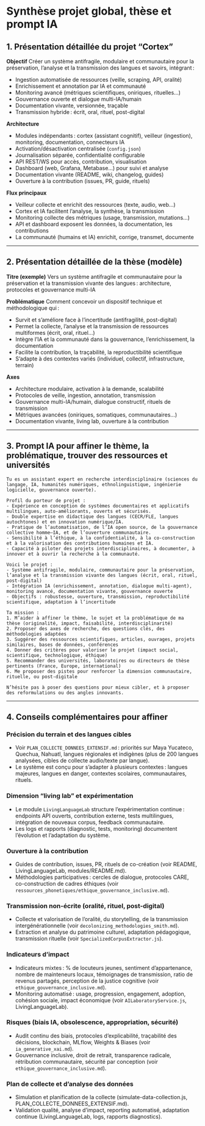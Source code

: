 # Synthèse projet global, thèse et prompt IA

## 1. Présentation détaillée du projet “Cortex”

**Objectif**
Créer un système antifragile, modulaire et communautaire pour la préservation, l’analyse et la transmission des langues et savoirs, intégrant :
- Ingestion automatisée de ressources (veille, scraping, API, oralité)
- Enrichissement et annotation par IA et communauté
- Monitoring avancé (métriques scientifiques, oniriques, rituelles…)
- Gouvernance ouverte et dialogue multi-IA/humain
- Documentation vivante, versionnée, traçable
- Transmission hybride : écrit, oral, rituel, post-digital

**Architecture**
- Modules indépendants : cortex (assistant cognitif), veilleur (ingestion), monitoring, documentation, connecteurs IA
- Activation/désactivation centralisée (`config.json`)
- Journalisation séparée, confidentialité configurable
- API REST/WS pour accès, contribution, visualisation
- Dashboard (web, Grafana, Metabase…) pour suivi et analyse
- Documentation vivante (README, wiki, changelog, guides)
- Ouverture à la contribution (issues, PR, guide, rituels)

**Flux principaux**
- Veilleur collecte et enrichit des ressources (texte, audio, web…)
- Cortex et IA facilitent l’analyse, la synthèse, la transmission
- Monitoring collecte des métriques (usage, transmission, mutations…)
- API et dashboard exposent les données, la documentation, les contributions
- La communauté (humains et IA) enrichit, corrige, transmet, documente

---

## 2. Présentation détaillée de la thèse (modèle)

**Titre (exemple)**
Vers un système antifragile et communautaire pour la préservation et la transmission vivante des langues : architecture, protocoles et gouvernance multi-IA

**Problématique**
Comment concevoir un dispositif technique et méthodologique qui :
- Survit et s’améliore face à l’incertitude (antifragilité, post-digital)
- Permet la collecte, l’analyse et la transmission de ressources multiformes (écrit, oral, rituel…)
- Intègre l’IA et la communauté dans la gouvernance, l’enrichissement, la documentation
- Facilite la contribution, la traçabilité, la reproductibilité scientifique
- S’adapte à des contextes variés (individuel, collectif, infrastructure, terrain)

**Axes**
- Architecture modulaire, activation à la demande, scalabilité
- Protocoles de veille, ingestion, annotation, transmission
- Gouvernance multi-IA/humain, dialogue constructif, rituels de transmission
- Métriques avancées (oniriques, somatiques, communautaires…)
- Documentation vivante, living lab, ouverture à la contribution

---

## 3. Prompt IA pour affiner le thème, la problématique, trouver des ressources et universités

```
Tu es un assistant expert en recherche interdisciplinaire (sciences du langage, IA, humanités numériques, ethnolinguistique, ingénierie logicielle, gouvernance ouverte).

Profil du porteur de projet :
- Expérience en conception de systèmes documentaires et applicatifs multilingues, auto-améliorants, ouverts et sécurisés.
- Double expertise en didactique des langues (CECR/FLE, langues autochtones) et en innovation numérique/IA.
- Pratique de l’automatisation, de l’IA open source, de la gouvernance collective homme–IA, et de l’ouverture communautaire.
- Sensibilité à l’éthique, à la confidentialité, à la co-construction et à la valorisation des contributions humaines et IA.
- Capacité à piloter des projets interdisciplinaires, à documenter, à innover et à ouvrir la recherche à la communauté.

Voici le projet :
- Système antifragile, modulaire, communautaire pour la préservation, l’analyse et la transmission vivante des langues (écrit, oral, rituel, post-digital)
- Intégration IA (enrichissement, annotation, dialogue multi-agent), monitoring avancé, documentation vivante, gouvernance ouverte
- Objectifs : robustesse, ouverture, transmission, reproductibilité scientifique, adaptation à l’incertitude

Ta mission :
1. M’aider à affiner le thème, le sujet et la problématique de ma thèse (originalité, impact, faisabilité, interdisciplinarité)
2. Proposer des axes de recherche, des questions clés, des méthodologies adaptées
3. Suggérer des ressources scientifiques, articles, ouvrages, projets similaires, bases de données, conférences
4. Donner des critères pour valoriser le projet (impact social, scientifique, technologique, éthique)
5. Recommander des universités, laboratoires ou directeurs de thèse pertinents (France, Europe, international)
6. Me proposer des pistes pour renforcer la dimension communautaire, rituelle, ou post-digitale

N’hésite pas à poser des questions pour mieux cibler, et à proposer des reformulations ou des angles innovants.
```

---

## 4. Conseils complémentaires pour affiner

### Précision du terrain et des langues cibles
- Voir `PLAN_COLLECTE_DONNEES_EXTENSIF.md` : priorités sur Maya Yucateco, Quechua, Nahuatl, langues régionales et indigènes (plus de 200 langues analysées, cibles de collecte audio/texte par langue).
- Le système est conçu pour s’adapter à plusieurs contextes : langues majeures, langues en danger, contextes scolaires, communautaires, rituels.

### Dimension “living lab” et expérimentation
- Le module `LivingLanguageLab` structure l’expérimentation continue : endpoints API ouverts, contribution externe, tests multilingues, intégration de nouveaux corpus, feedback communautaire.
- Les logs et rapports (diagnostic, tests, monitoring) documentent l’évolution et l’adaptation du système.

### Ouverture à la contribution
- Guides de contribution, issues, PR, rituels de co-création (voir README, LivingLanguageLab, modules/README.md).
- Méthodologies participatives : cercles de dialogue, protocoles CARE, co-construction de cadres éthiques (voir `ressources_phonetiques/ethique_gouvernance_inclusive.md`).

### Transmission non-écrite (oralité, rituel, post-digital)
- Collecte et valorisation de l’oralité, du storytelling, de la transmission intergénérationnelle (voir `decolonizing_methodologies_smith.md`).
- Extraction et analyse du patrimoine culturel, adaptation pédagogique, transmission rituelle (voir `SpecializedCorpusExtractor.js`).

### Indicateurs d’impact
- Indicateurs mixtes : % de locuteurs jeunes, sentiment d’appartenance, nombre de mainteneurs locaux, témoignages de transmission, ratio de revenus partagés, perception de la justice cognitive (voir `ethique_gouvernance_inclusive.md`).
- Monitoring automatisé : usage, progression, engagement, adoption, cohésion sociale, impact économique (voir `AILaboratoryService.js`, LivingLanguageLab).

### Risques (biais IA, obsolescence, appropriation, sécurité)
- Audit continu des biais, protocoles d’explicabilité, traçabilité des décisions, blockchain, MLflow, Weights & Biases (voir `ia_generative_xai.md`).
- Gouvernance inclusive, droit de retrait, transparence radicale, rétribution communautaire, sécurité par conception (voir `ethique_gouvernance_inclusive.md`).

### Plan de collecte et d’analyse des données
- Simulation et planification de la collecte (simulate-data-collection.js, PLAN_COLLECTE_DONNEES_EXTENSIF.md).
- Validation qualité, analyse d’impact, reporting automatisé, adaptation continue (LivingLanguageLab, logs, rapports diagnostics).
